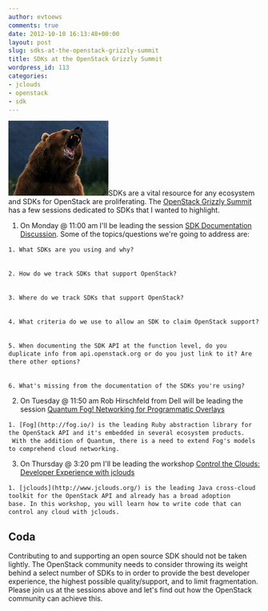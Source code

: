 ```yaml
---
author: evtoews
comments: true
date: 2012-10-10 16:13:48+00:00
layout: post
slug: sdks-at-the-openstack-grizzly-summit
title: SDKs at the OpenStack Grizzly Summit
wordpress_id: 113
categories:
- jclouds
- openstack
- sdk
---
```


[![Grizzly](/img/posts/grizzly.jpeg)](/img/posts/grizzly.jpeg)SDKs are a vital resource for any ecosystem and SDKs for OpenStack are proliferating. The [OpenStack Grizzly Summit](http://www.openstack.org/summit/san-diego-2012/) has a few sessions dedicated to SDKs that I wanted to highlight.




  1. On Monday @ 11:00 am I'll be leading the session [SDK Documentation Discussion](http://openstacksummitfall2012.sched.org/event/2215363b1716a519e786e126b493e3a3#.UHWUMvk-vjZ). Some of the topics/questions we're going to address are:


    1. What SDKs are you using and why?


    2. How do we track SDKs that support OpenStack?


    3. Where do we track SDKs that support OpenStack?


    4. What criteria do we use to allow an SDK to claim OpenStack support?


    5. When documenting the SDK API at the function level, do you duplicate info from api.openstack.org or do you just link to it? Are there other options?


    6. What's missing from the documentation of the SDKs you're using?





  2. On Tuesday @ 11:50 am Rob Hirschfeld from Dell will be leading the session [Quantum Fog! Networking for Programmatic Overlays](http://openstacksummitfall2012.sched.org/event/7eb454e75464fc05519ff24510fae512#.UGx37_k-sp8)


    1. [Fog](http://fog.io/) is the leading Ruby abstraction library for the OpenStack API and it's embedded in several ecosystem products.  With the addition of Quantum, there is a need to extend Fog's models to comprehend cloud networking.





  3. On Thursday @ 3:20 pm I'll be leading the workshop [Control the Clouds: Developer Experience with jclouds](http://openstacksummitfall2012.sched.org/event/7f8cd9808c0375e95002cdcbcde03caf#.UGx3Q_k-sp9)


    1. [jclouds](http://www.jclouds.org/) is the leading Java cross-cloud toolkit for the OpenStack API and already has a broad adoption base. In this workshop, you will learn how to write code that can control any cloud with jclouds.







## Coda


Contributing to and supporting an open source SDK should not be taken lightly. The OpenStack community needs to consider throwing its weight behind a select number of SDKs to in order to provide the best developer experience, the highest possible quality/support, and to limit fragmentation. Please join us at the sessions above and let's find out how the OpenStack community can achieve this.
